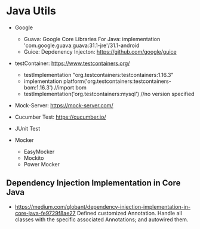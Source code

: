 # Java Utils

- Google
    - Guava: Google Core Libraries For Java:  implementation 'com.google.guava:guava:31.1-jre'/31.1-android
    - Guice: Depdenency Injecton: https://github.com/google/guice

- testContainer: https://www.testcontainers.org/
    - testImplementation "org.testcontainers:testcontainers:1.16.3"
    - implementation platform('org.testcontainers:testcontainers-bom:1.16.3') //import bom
    - testImplementation('org.testcontainers:mysql') //no version specified

- Mock-Server: https://mock-server.com/

- Cucumber Test: https://cucumber.io/

- JUnit Test
- Mocker
    - EasyMocker
    - Mockito
    - Power Mocker


## Dependency Injection Implementation in Core Java
- https://medium.com/globant/dependency-injection-implementation-in-core-java-fe9729f8ae27
Defined customized Annotation. Handle all classes with the specific associated Annotations; and autowired them.
